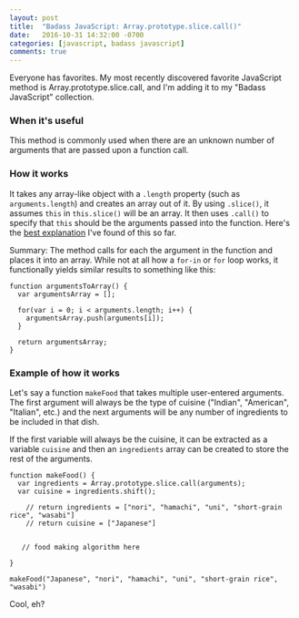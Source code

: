 ```yaml
---
layout: post
title:  "Badass JavaScript: Array.prototype.slice.call()"
date:   2016-10-31 14:32:00 -0700
categories: [javascript, badass javascript]
comments: true
---
```


Everyone has favorites. My most recently discovered favorite JavaScript method is Array.prototype.slice.call, and I'm adding it to my "Badass JavaScript" collection.

### When it's useful
This method is commonly used when there are an unknown number of arguments that are passed upon a function call.

### How it works
It takes any array-like object with a ``.length`` property (such as ``arguments.length``) and creates an array out of it. By using ``.slice()``, it assumes ``this`` in ``this.slice()`` will be an array. It then uses ``.call()`` to specify that ``this`` should be the arguments passed into the function. Here's the [best explanation][best explanation] I've found of this so far.

Summary: The method calls for each the argument in the function and places it into an array. While not at all how a ``for-in`` or ``for`` loop works, it functionally yields similar results to something like this:

```
function argumentsToArray() {
  var argumentsArray = [];

  for(var i = 0; i < arguments.length; i++) {
    argumentsArray.push(arguments[i]);
  }

  return argumentsArray;
}
```

### Example of how it works
Let's say a function ``makeFood`` that takes multiple user-entered arguments. The first argument will always be the type of cuisine ("Indian", "American", "Italian", etc.) and the next arguments will be any number of ingredients to be included in that dish.

If the first variable will always be the cuisine, it can be extracted as a variable ``cuisine`` and then an ``ingredients`` array can be created to store the rest of the arguments.

```
function makeFood() {
  var ingredients = Array.prototype.slice.call(arguments);
  var cuisine = ingredients.shift();

    // return ingredients = ["nori", "hamachi", "uni", "short-grain rice", "wasabi"]
    // return cuisine = ["Japanese"]


   // food making algorithm here

}

makeFood("Japanese", "nori", "hamachi", "uni", "short-grain rice", "wasabi")
```

Cool, eh?

[best explanation]: http://stackoverflow.com/questions/7056925/how-does-array-prototype-slice-call-work
